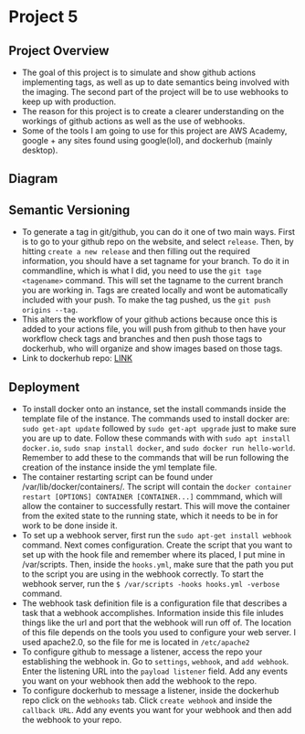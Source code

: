 # Project 5

## Project Overview

- The goal of this project is to simulate and show github actions implementing tags, as well as up to date semantics being involved with the imaging. The second part
of the project will be to use webhooks to keep up with production.
- The reason for this project is to create a clearer understanding on the workings of github actions as well as the use of webhooks.
- Some of the tools I am going to use for this project are AWS Academy, google + any sites found using google(lol), and dockerhub (mainly desktop).

## Diagram



## Semantic Versioning

- To generate a tag in git/github, you can do it one of two main ways. First is to go to your github repo on the website, and select `release`. Then, by hitting `create a new release` and then filling out the required information, you should have a set tagname for your branch. To do it in commandline, which is what I did, you  need to use the `git tage <tagename>` command. This will set the tagname to the current branch you are working in. Tags are created locally and wont be automatically included with your push. To make the tag pushed, us the `git push origins --tag`.
- This alters the workflow of your github actions because once this is added to your actions file, you will push from github to then have your workflow check tags and branches and then push those tags to dockerhub, who will organize and show images based on those tags.
- Link to dockerhub repo: [LINK](https://hub.docker.com/repository/docker/carsonehenry/3120cicd/general)

## Deployment

- To install docker onto an instance, set the install commands inside the template file of the instance. The commands used to install docker are: `sudo get-apt update` followed by `sudo get-apt upgrade` just to make sure you are up to date. Follow these commands with with `sudo apt install docker.io`, `sudo snap install docker`, and  `sudo docker run hello-world`. Remember to add these to the commands that will be run following the creation of the instance inside the yml template file.
- The container restarting script can be found under /var/lib/docker/containers/. The script will contain the `docker container restart [OPTIONS] CONTAINER [CONTAINER...]` commmand, which will allow the container to successfully restart. This will move the container from the exited state to the running state, which it needs to be in for work to be done inside it.
- To set up a webhook server, first run the `sudo apt-get install webhook` command. Next comes configuration. Create the script that you want to set up with the hook file and remember where its placed, I put mine in /var/scripts. Then, inside the `hooks.yml`, make sure that the path you put to the script you are using in the webhook correctly. To start the webhook server, run the `$ /var/scripts -hooks hooks.yml -verbose` command.
- The webhook task definition file is a configuration file that describes a task that a webhook accomplishes. Information inside this file inludes things like the url and port that the webhook will run off of. The location of this file depends on the tools you used to configure your web server. I used apache2.0, so the file for me is located in `/etc/apache2`
- To configure github to message a listener, access the repo your establishing the webhook in. Go to `settings`, `webhook`, and `add webhook`. Enter the listening URL into the `payload listener` field. Add any events you want on your webhook then add the webhook to the repo.
- To configure dockerhub to message a listener, inside the dockerhub repo click on the `webhooks` tab. Click `create webhook` and inside the `callback URL`. Add any events you want for your webhook and then add the webhook to your repo.
